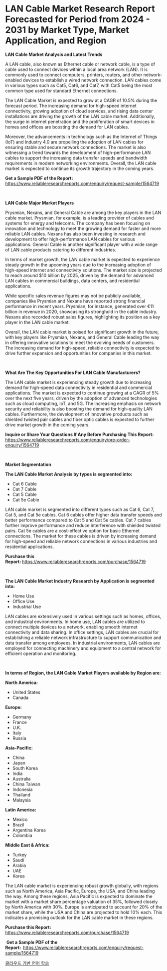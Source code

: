 <p><h1>LAN Cable Market Research Report Forecasted for Period from 2024 -  2031 by Market Type, Market Application, and Region</h1></p><p><strong>LAN Cable Market Analysis and Latest Trends</strong></p>
<p><p>A LAN cable, also known as Ethernet cable or network cable, is a type of cable used to connect devices within a local area network (LAN). It is commonly used to connect computers, printers, routers, and other network-enabled devices to establish a wired network connection. LAN cables come in various types such as Cat5, Cat6, and Cat7, with Cat5 being the most common type used for standard Ethernet connections.</p><p>The LAN Cable Market is expected to grow at a CAGR of 10.5% during the forecast period. The increasing demand for high-speed internet connectivity, growing adoption of cloud services, and rising data center installations are driving the growth of the LAN cable market. Additionally, the surge in internet penetration and the proliferation of smart devices in homes and offices are boosting the demand for LAN cables. </p><p>Moreover, the advancements in technology such as the Internet of Things (IoT) and Industry 4.0 are propelling the adoption of LAN cables for ensuring stable and secure network connections. The market is also witnessing a trend towards the development of high-performance LAN cables to support the increasing data transfer speeds and bandwidth requirements in modern networking environments. Overall, the LAN cable market is expected to continue its growth trajectory in the coming years.</p></p>
<p><strong>Get a Sample PDF of the Report:&nbsp;</strong> <a href="https://www.reliableresearchreports.com/enquiry/request-sample/1564719">https://www.reliableresearchreports.com/enquiry/request-sample/1564719</a></p>
<p>&nbsp;</p>
<p><strong>LAN Cable Major Market Players</strong></p>
<p><p>Prysmian, Nexans, and General Cable are among the key players in the LAN cable market. Prysmian, for example, is a leading provider of cables and systems for energy and telecoms. The company has been focusing on innovation and technology to meet the growing demand for faster and more reliable LAN cables. Nexans has also been investing in research and development to offer high-performance LAN cables for various applications. General Cable is another significant player with a wide range of LAN cable products catering to different industries.</p><p>In terms of market growth, the LAN cable market is expected to experience steady growth in the upcoming years due to the increasing adoption of high-speed internet and connectivity solutions. The market size is projected to reach around $10 billion by 2025, driven by the demand for advanced LAN cables in commercial buildings, data centers, and residential applications.</p><p>While specific sales revenue figures may not be publicly available, companies like Prysmian and Nexans have reported strong financial performance in recent years. Prysmian, for instance, generated over €11 billion in revenue in 2020, showcasing its stronghold in the cable industry. Nexans also recorded robust sales figures, highlighting its position as a key player in the LAN cable market.</p><p>Overall, the LAN cable market is poised for significant growth in the future, with key players like Prysmian, Nexans, and General Cable leading the way in offering innovative solutions to meet the evolving needs of customers. The increasing demand for high-speed, reliable connectivity is expected to drive further expansion and opportunities for companies in this market.</p></p>
<p>&nbsp;</p>
<p><strong>What Are The Key Opportunities For LAN Cable Manufacturers?</strong></p>
<p><p>The LAN cable market is experiencing steady growth due to increasing demand for high-speed data connectivity in residential and commercial applications. The market is expected to continue growing at a CAGR of 5% over the next five years, driven by the adoption of advanced technologies such as cloud computing, IoT, and 5G. The increasing emphasis on network security and reliability is also boosting the demand for high-quality LAN cables. Furthermore, the development of innovative products such as shielded twisted pair cables and fiber optic cables is expected to further drive market growth in the coming years.</p></p>
<p><strong>Inquire or Share Your Questions If Any Before Purchasing This Report:</strong> <a href="https://www.reliableresearchreports.com/enquiry/pre-order-enquiry/1564719">https://www.reliableresearchreports.com/enquiry/pre-order-enquiry/1564719</a></p>
<p>&nbsp;</p>
<p><strong>Market Segmentation</strong></p>
<p><strong>The LAN Cable Market Analysis by types is segmented into:</strong></p>
<p><ul><li>Cat 6 Cable</li><li>Cat 7 Cable</li><li>Cat 5 Cable</li><li>Cat 5e Cable</li></ul></p>
<p><p>LAN cable market is segmented into different types such as Cat 6, Cat 7, Cat 5, and Cat 5e cables. Cat 6 cables offer higher data transfer speeds and better performance compared to Cat 5 and Cat 5e cables. Cat 7 cables further improve performance and reduce interference with shielded twisted pairs. Cat 5e cables are a cost-effective option for basic Ethernet connections. The market for these cables is driven by increasing demand for high-speed and reliable network connections in various industries and residential applications.</p></p>
<p><strong>Purchase this Report:&nbsp;</strong><a href="https://www.reliableresearchreports.com/purchase/1564719">https://www.reliableresearchreports.com/purchase/1564719</a></p>
<p>&nbsp;</p>
<p><strong>The LAN Cable Market Industry Research by Application is segmented into:</strong></p>
<p><ul><li>Home Use</li><li>Office Use</li><li>Industrial Use</li></ul></p>
<p><p>LAN cables are extensively used in various settings such as homes, offices, and industrial environments. In home use, LAN cables are utilized to connect multiple devices to a network, enabling smooth internet connectivity and data sharing. In office settings, LAN cables are crucial for establishing a reliable network infrastructure to support communication and data transfer among employees. In industrial environments, LAN cables are employed for connecting machinery and equipment to a central network for efficient operation and monitoring.</p></p>
<p>&nbsp;</p>
<p><strong>In terms of Region, the LAN Cable Market Players available by Region are:</strong></p>
<p>
    <p> <strong> North America: </strong>
        <ul>
            <li>United States</li>
            <li>Canada</li>
        </ul>
        </p> 
    <p> <strong> Europe: </strong>
        <ul>
            <li>Germany</li>
            <li>France</li>
            <li>U.K.</li>
            <li>Italy</li>
            <li>Russia</li>
        </ul>
        </p> 
    <p> <strong> Asia-Pacific: </strong>
        <ul>
            <li>China</li>
            <li>Japan</li>
            <li>South Korea</li>
            <li>India</li>
            <li>Australia</li>
            <li>China Taiwan</li>
            <li>Indonesia</li>
            <li>Thailand</li>
            <li>Malaysia</li>
        </ul>
        </p> 
    <p> <strong> Latin America: </strong>
        <ul>
            <li>Mexico</li>
            <li>Brazil</li>
            <li>Argentina Korea</li>
            <li>Colombia</li>
        </ul>
        </p> 
    <p> <strong> Middle East & Africa: </strong>
        <ul>
            <li>Turkey</li>
            <li>Saudi</li>
            <li>Arabia</li>
            <li>UAE</li>
            <li>Korea</li>
        </ul>
    </p>
    </p>
<p><p>The LAN cable market is experiencing robust growth globally, with regions such as North America, Asia Pacific, Europe, the USA, and China leading the way. Among these regions, Asia Pacific is expected to dominate the market with a market share percentage valuation of 35%, followed closely by North America with 30%. Europe is anticipated to account for 20% of the market share, while the USA and China are projected to hold 10% each. This indicates a promising outlook for the LAN cable market in these regions.</p></p>
<p><strong>Purchase this Report: </strong><a href="https://www.reliableresearchreports.com/purchase/1564719">https://www.reliableresearchreports.com/purchase/1564719</a></p>
<p>&nbsp;<strong>Get a Sample PDF of the Report:&nbsp;&nbsp;</strong><a href="https://www.reliableresearchreports.com/enquiry/request-sample/1564719">https://www.reliableresearchreports.com/enquiry/request-sample/1564719</a></p>
<p><strong></strong></p>
<p><p><a href="https://github.com/lzrvbyqzftro57/Market-Research-Report-List-1/blob/main/87862208311.md">클라우드 기반 언어 학습</a></p></p>